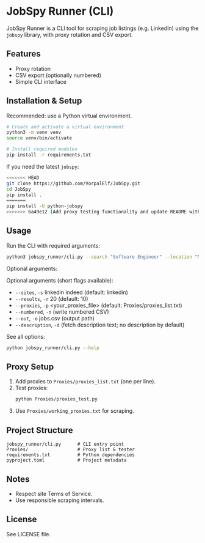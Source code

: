 
# JobSpy Runner (CLI)

JobSpy Runner is a CLI tool for scraping job listings (e.g. LinkedIn) using the `jobspy` library, with proxy rotation and CSV export.

## Features
- Proxy rotation
- CSV export (optionally numbered)
- Simple CLI interface

## Installation & Setup
Recommended: use a Python virtual environment.

```bash
# Create and activate a virtual environment
python3 -m venv venv
source venv/bin/activate

# Install required modules
pip install -r requirements.txt
```

If you need the latest `jobspy`:
```bash
<<<<<<< HEAD
git clone https://github.com/VorpalElf/JobSpy.git
cd JobSpy
pip install .
=======
pip install -U python-jobspy
>>>>>>> 6a49e12 (Add proxy testing functionality and update README with usage instructions)
```

## Usage
Run the CLI with required arguments:
```bash
python3 jobspy_runner/cli.py --search "Software Engineer" --location "New York"
```


Optional arguments:

Optional arguments (short flags available):
- `--sites`, `-s` linkedin indeed (default: linkedin)
- `--results`, `-r` 20 (default: 10)
- `--proxies`, `-p` <your_proxies_file> (default: Proxies/proxies_list.txt)
- `--numbered`, `-n` (write numbered CSV)
- `--out`, `-o` jobs.csv (output path)
- `--description`, `-d` (fetch description text; no description by default)

See all options:
```bash
python jobspy_runner/cli.py --help
```

## Proxy Setup
1. Add proxies to `Proxies/proxies_list.txt` (one per line).
2. Test proxies:
   ```bash
   python Proxies/proxies_test.py
   ```
3. Use `Proxies/working_proxies.txt` for scraping.

## Project Structure
```
jobspy_runner/cli.py      # CLI entry point
Proxies/                  # Proxy list & tester
requirements.txt          # Python dependencies
pyproject.toml            # Project metadata
```

## Notes
- Respect site Terms of Service.
- Use responsible scraping intervals.

## License
See LICENSE file.

